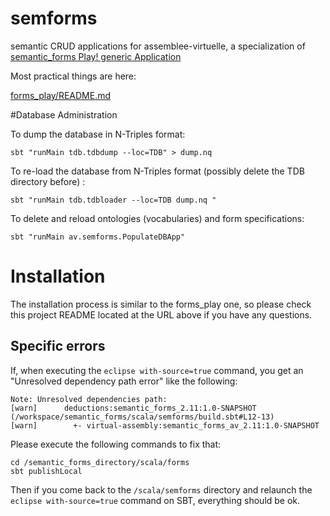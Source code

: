 # semforms
semantic CRUD applications for assemblee-virtuelle,
a specialization of [semantic\_forms Play! generic Application](https://github.com/jmvanel/semantic_forms/tree/master/scala/forms_play)

Most practical things are here:

[forms\_play/README.md](https://github.com/jmvanel/semantic_forms/blob/master/scala/forms_play/README.md)

#Database Administration

To dump the database in N-Triples format:

    sbt "runMain tdb.tdbdump --loc=TDB" > dump.nq

To re-load the database from N-Triples format (possibly delete the TDB directory before) :

    sbt "runMain tdb.tdbloader --loc=TDB dump.nq "

To delete and reload ontologies (vocabularies) and form specifications:

    sbt "runMain av.semforms.PopulateDBApp"

# Installation

The installation process is similar to the forms_play one, so please check this project README located at the URL above if you have any questions. 

## Specific errors
If, when executing the `eclipse with-source=true` command, you get an "Unresolved dependency path error" like the following:

```
Note: Unresolved dependencies path:
[warn]      deductions:semantic_forms_2.11:1.0-SNAPSHOT (/workspace/semantic_forms/scala/semforms/build.sbt#L12-13)
[warn]        +- virtual-assembly:semantic_forms_av_2.11:1.0-SNAPSHOT
```

Please execute the following commands to fix that:

```
cd /semantic_forms_directory/scala/forms
sbt publishLocal
```

Then if you come back to the `/scala/semforms` directory and relaunch the `eclipse with-source=true` command on SBT, everything should be ok.
